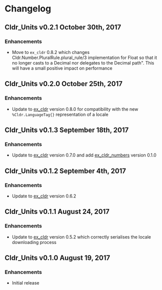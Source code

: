 # Changelog

## Cldr_Units v0.2.1 October 30th, 2017

### Enhancements

* Move to `ex_cldr` 0.8.2 which changes Cldr.Number.PluralRule.plural_rule/3 implementation for Float so that it no longer casts to a Decimal nor delegates to the Decimal path".  This will have a small positive impact on performance

## Cldr_Units v0.2.0 October 25th, 2017

### Enhancements

* Update to [ex_cldr](https://hex.pm/packages/ex_cldr) version 0.8.0 for compatibility with the new `%Cldr.LanguageTag{}` representation of a locale

## Cldr_Units v0.1.3 September 18th, 2017

### Enhancements

* Update to [ex_cldr](https://hex.pm/packages/ex_cldr) version 0.7.0 and add [ex_cldr_numbers](https://hex.pm/packages/ex_numbers) version 0.1.0

## Cldr_Units v0.1.2 September 4th, 2017

### Enhancements

* Update to [ex_cldr](https://hex.pm/packages/ex_cldr) version 0.6.2

## Cldr_Units v0.1.1 August 24, 2017

### Enhancements

* Update to [ex_cldr](https://hex.pm/packages/ex_cldr) version 0.5.2 which correctly serialises the locale downloading process

## Cldr_Units v0.1.0 August 19, 2017

### Enhancements

* Initial release